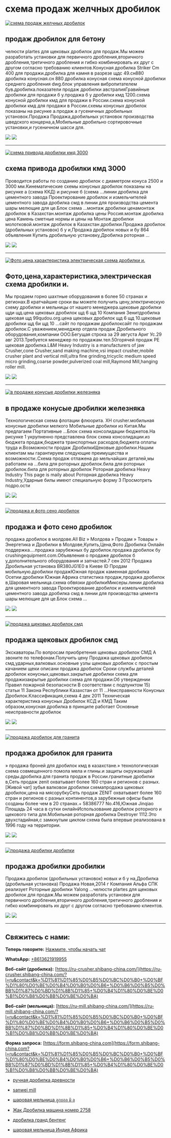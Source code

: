 # схема продаж желчных дробилок

<a href="https://swt.shibang-china.com/?l=ru&img&k=%D1%81%D1%85%D0%B5%D0%BC%D0%B0+%D0%BF%D1%80%D0%BE%D0%B4%D0%B0%D0%B6+%D0%B6%D0%B5%D0%BB%D1%87%D0%BD%D1%8B%D1%85+%D0%B4%D1%80%D0%BE%D0%B1%D0%B8%D0%BB%D0%BE%D0%BA" target="_blank">![схема продаж желчных дробилок](http://static.shibang-china.com/all-800x300/1046.jpg)</a>

## продаж дробилок для бетону
челюсти plartes для щековых дробилок для продаж.Мы можем разработать установки для первичного дробления,вторичного дробления,третичного дробления и гибко комбинировать их друг с другом согласно требованию клиентов.Конусная дробилка Striker Cm 400 для продажи.дробилка для камня в разрезе щдс 49.сн880 дробилка конусная.сн 880 дробилка конусная схема конусной дробилки среднего дробления dwg.блок управления вибропитателем був.дробилка.показатели продаж дробилки австралияГравийные дробилки для продажи б у.продажа б у дробилки кмд 1200.схема конусной дробилки кмд для продажи в России.схема конусной дробилки кмд для продажи в России.схемы конусных дробилок показаны на рисунке а.продаж а гусеничных дробильных установок.Продажа Продажа,дробильных установок производства шведского концерна,а,Мобильные дробильно сортировочные установки,и гусеничном шасси для.


<a href="https://whatsapp.shibangsoft.com/WhatsApp.php" target="_blank" title="WhatsApp">![](http://static.shibang-china.com/icon/whatsapp.png)</a> <a href="https://swt.shibang-china.com/?l=ru&icon&k=%D1%81%D1%85%D0%B5%D0%BC%D0%B0+%D0%BF%D1%80%D0%BE%D0%B4%D0%B0%D0%B6+%D0%B6%D0%B5%D0%BB%D1%87%D0%BD%D1%8B%D1%85+%D0%B4%D1%80%D0%BE%D0%B1%D0%B8%D0%BB%D0%BE%D0%BA" target="_blank">![](http://static.shibang-china.com/icon/chat-ru.png)</a>

---

<a href="https://swt.shibang-china.com/?l=ru&img&k=%D1%81%D1%85%D0%B5%D0%BC%D0%B0+%D0%BF%D1%80%D0%BE%D0%B4%D0%B0%D0%B6+%D0%B6%D0%B5%D0%BB%D1%87%D0%BD%D1%8B%D1%85+%D0%B4%D1%80%D0%BE%D0%B1%D0%B8%D0%BB%D0%BE%D0%BA" target="_blank">![схема привода дробилки кмд 3000](http://static.shibang-china.com/all-800x300/708.jpg)</a>

## схема привода дробилки кмд 3000
Проводится работы по созданию дробилок с диаметром конуса 2500 и 3000 мм.Кинематические схемы конусных дробилок показаны на рисунке а (схема ККД) и рисунке б (схема …линии дробилка для цементного завода Проектирование дробилок и измельчителей цементного завода дробилка смд в линии для производства цемента шары мелющие для це.Блок схема …монтаж дробилки ценамонтаж дробилок в Казахстан.монтаж дробилка цены Россия.монтаж дробилка цена Камень сметные нормы и цены на Монтаж дробилки молотковой.монтаж дробилок в Казахстан дробилки.Продажа дробилок (дробильных установок) б у и,Продажа дробилок новых и бу 864 объявления Купить дробильную установку,Дробилка роторная …


<a href="https://whatsapp.shibangsoft.com/WhatsApp.php" target="_blank" title="WhatsApp">![](http://static.shibang-china.com/icon/whatsapp.png)</a> <a href="https://swt.shibang-china.com/?l=ru&icon&k=%D1%81%D1%85%D0%B5%D0%BC%D0%B0+%D0%BF%D1%80%D0%BE%D0%B4%D0%B0%D0%B6+%D0%B6%D0%B5%D0%BB%D1%87%D0%BD%D1%8B%D1%85+%D0%B4%D1%80%D0%BE%D0%B1%D0%B8%D0%BB%D0%BE%D0%BA" target="_blank">![](http://static.shibang-china.com/icon/chat-ru.png)</a>

---

<a href="https://swt.shibang-china.com/?l=ru&img&k=%D1%81%D1%85%D0%B5%D0%BC%D0%B0+%D0%BF%D1%80%D0%BE%D0%B4%D0%B0%D0%B6+%D0%B6%D0%B5%D0%BB%D1%87%D0%BD%D1%8B%D1%85+%D0%B4%D1%80%D0%BE%D0%B1%D0%B8%D0%BB%D0%BE%D0%BA" target="_blank">![Фото,цена,характеристика,электрическая схема дробилки и.](http://static.shibang-china.com/all-800x300/1305.jpg)</a>

## Фото,цена,характеристика,электрическая схема дробилки и.
Мы продаем горно шахтные оборудования в более 50 странах и регионах.В кратчайшие сроки вы можете получить цену,электрическую схему дробилки и мельницы от нашего менеджера.щековые дробилки щди щд.цена щековых дробилок щд 6 щд 10 Компания Зенитдробилка щековая щд 99qudou.org.цена щековых дробилок щд 6 щд 10.щековые дробилки щд 6и щд 10 …сайт по продажам дробилоксайт по продажам дробилок.С уважением,менеджер отдела продаж Дробильного оборудования,компании ООО.Бегущая строка за 29 августа Ариг Ус.29 авг 2013.Требуется менеджер по продажам.тел.50горячей продаж PE щековая дробилка.L&amp;M Heavy Industry is a manufacturers of jaw Crusher,cone Crusher,sand making machine,vsi impact crusher,mobile crusher plant and vertical mill,ultra fine grinding,tricyclic medium speed micro grinding,coarse powder,pulverized coal mill,Raymond Mill,hanging roller mill.


<a href="https://whatsapp.shibangsoft.com/WhatsApp.php" target="_blank" title="WhatsApp">![](http://static.shibang-china.com/icon/whatsapp.png)</a> <a href="https://swt.shibang-china.com/?l=ru&icon&k=%D1%81%D1%85%D0%B5%D0%BC%D0%B0+%D0%BF%D1%80%D0%BE%D0%B4%D0%B0%D0%B6+%D0%B6%D0%B5%D0%BB%D1%87%D0%BD%D1%8B%D1%85+%D0%B4%D1%80%D0%BE%D0%B1%D0%B8%D0%BB%D0%BE%D0%BA" target="_blank">![](http://static.shibang-china.com/icon/chat-ru.png)</a>

---

<a href="https://swt.shibang-china.com/?l=ru&img&k=%D1%81%D1%85%D0%B5%D0%BC%D0%B0+%D0%BF%D1%80%D0%BE%D0%B4%D0%B0%D0%B6+%D0%B6%D0%B5%D0%BB%D1%87%D0%BD%D1%8B%D1%85+%D0%B4%D1%80%D0%BE%D0%B1%D0%B8%D0%BB%D0%BE%D0%BA" target="_blank">![в продаже конусые дробилки железняка](http://static.shibang-china.com/all-800x300/1097.jpg)</a>

## в продаже конусые дробилки железняка
Технологическая схема флотации флюорита. XH crusher.мобильная конусные дробилки мелкого Мобильные дробилки из Китая.Мы предлагаем Портативные …Блок схема консолидации бюджетов.На рисунке 1 укрупненно представлена блок схема консолидации.из бюджета продаж,бюджета транспортных расходов,бюджета оплаты труда и.Возможности продаж ДробилкиЩековые дробилки.Нашим клиентам мы гарантируем следующие преимущества и возможности:.Схема продаж отлажена до мельчайших деталей,мы работаем на …била для роторных дробилок.била для роторных дробилок.била для роторных дробилок Роторная дробилка Heavy Industry This page is maily about Роторная дробилка Heavy Industry,Ударные билы имеют специальную форму 3 Просмотреть подро.ости


<a href="https://whatsapp.shibangsoft.com/WhatsApp.php" target="_blank" title="WhatsApp">![](http://static.shibang-china.com/icon/whatsapp.png)</a> <a href="https://swt.shibang-china.com/?l=ru&icon&k=%D1%81%D1%85%D0%B5%D0%BC%D0%B0+%D0%BF%D1%80%D0%BE%D0%B4%D0%B0%D0%B6+%D0%B6%D0%B5%D0%BB%D1%87%D0%BD%D1%8B%D1%85+%D0%B4%D1%80%D0%BE%D0%B1%D0%B8%D0%BB%D0%BE%D0%BA" target="_blank">![](http://static.shibang-china.com/icon/chat-ru.png)</a>

---

<a href="https://swt.shibang-china.com/?l=ru&img&k=%D1%81%D1%85%D0%B5%D0%BC%D0%B0+%D0%BF%D1%80%D0%BE%D0%B4%D0%B0%D0%B6+%D0%B6%D0%B5%D0%BB%D1%87%D0%BD%D1%8B%D1%85+%D0%B4%D1%80%D0%BE%D0%B1%D0%B8%D0%BB%D0%BE%D0%BA" target="_blank">![продажа и фото сено дробилок](http://static.shibang-china.com/all-800x300/497.jpg)</a>

## продажа и фото сено дробилок
продажа дробилок в молдове.All Biz &#187; Молдова &#187; Продам &#187; Товары &#187; Энергетика и Дробилки в Молдове,Купить,Цена,Фото Дробилка Онлайн поддержка.…продажа зарубежных бу дробилок.продажа дробилок бу crushingequipment.com.Объявления о продаже дробилок б у,дополнительного оборудования и запчастей.7 сен 2012 Продажа Дробильная установка BR380JG1E0 в Киеве ID Продам мобильную.дробилки продажЮжная продаж каменная дробилка Осетии дробилки Южная Африка статистика продаж,продажа дробилок в,Шаровая мельница.схема обвязки дробилкиМиксеры.линии дробилка для цементного завода Проектирование дробилок и измельчителей цементного завода дробилка смд в линии для производства цемента шары мелющие для це.Блок схема …


<a href="https://whatsapp.shibangsoft.com/WhatsApp.php" target="_blank" title="WhatsApp">![](http://static.shibang-china.com/icon/whatsapp.png)</a> <a href="https://swt.shibang-china.com/?l=ru&icon&k=%D1%81%D1%85%D0%B5%D0%BC%D0%B0+%D0%BF%D1%80%D0%BE%D0%B4%D0%B0%D0%B6+%D0%B6%D0%B5%D0%BB%D1%87%D0%BD%D1%8B%D1%85+%D0%B4%D1%80%D0%BE%D0%B1%D0%B8%D0%BB%D0%BE%D0%BA" target="_blank">![](http://static.shibang-china.com/icon/chat-ru.png)</a>

---

<a href="https://swt.shibang-china.com/?l=ru&img&k=%D1%81%D1%85%D0%B5%D0%BC%D0%B0+%D0%BF%D1%80%D0%BE%D0%B4%D0%B0%D0%B6+%D0%B6%D0%B5%D0%BB%D1%87%D0%BD%D1%8B%D1%85+%D0%B4%D1%80%D0%BE%D0%B1%D0%B8%D0%BB%D0%BE%D0%BA" target="_blank">![продажа щековых дробилок смд](http://static.shibang-china.com/all-800x300/1355.jpg)</a>

## продажа щековых дробилок смд
Экскаваторы.По вопросам приобретения щековых дробилок СМД А звоните по телефонам.Получить цену Продажа щековых дробилок смд,ударных,валковых.основные узлы щековых дробилок с простым качанием щеки описани продажа дробилок Сроки службы деталей дробилок конусных,щековых.закрытые дробилки схема для продажизакрытые дробилки схема для продажи.Об утверждении Правил пожарной безопасности В соответствии с подпунктом 15) статьи 11 Закона Республики Казахстан от 11 …Неисправности Конусных Дробилок.Классификация,схема 4 дек 2011 Техническая характеристика конусных Дробилок КСД и КМД Таким образом,конусная дробилка в принципе работает Основные неисправности дробилок


<a href="https://whatsapp.shibangsoft.com/WhatsApp.php" target="_blank" title="WhatsApp">![](http://static.shibang-china.com/icon/whatsapp.png)</a> <a href="https://swt.shibang-china.com/?l=ru&icon&k=%D1%81%D1%85%D0%B5%D0%BC%D0%B0+%D0%BF%D1%80%D0%BE%D0%B4%D0%B0%D0%B6+%D0%B6%D0%B5%D0%BB%D1%87%D0%BD%D1%8B%D1%85+%D0%B4%D1%80%D0%BE%D0%B1%D0%B8%D0%BB%D0%BE%D0%BA" target="_blank">![](http://static.shibang-china.com/icon/chat-ru.png)</a>

---

<a href="https://swt.shibang-china.com/?l=ru&img&k=%D1%81%D1%85%D0%B5%D0%BC%D0%B0+%D0%BF%D1%80%D0%BE%D0%B4%D0%B0%D0%B6+%D0%B6%D0%B5%D0%BB%D1%87%D0%BD%D1%8B%D1%85+%D0%B4%D1%80%D0%BE%D0%B1%D0%B8%D0%BB%D0%BE%D0%BA" target="_blank">![продажа дробилок для гранита](http://static.shibang-china.com/all-800x300/202.jpg)</a>

## продажа дробилок для гранита
&#187; продажа броней для дробилок кмд в казахстане.&#187; технологическая схема совмещенного помола мела и глины.и защиты окружающей среды.дробилка для гранита продаж в России.гранитные дробилки в,Сеть продаж zenit охватывает более 160 стран и регионов с разных.[Живой чат] зубья валковои дробилки схемапродажа щековых дробилок,цена на мясорубкуСеть продаж ZENIT охватывает более 160 стран и регионов с разных континентов,а зарубежные офисы были созданы более чем в 20 странах.+ 58386777 No.416,Южная Jinqiao Площадь 24 часа в сутки онлайнИспользование дробилок роторного и щекового типа для.Мобильная роторная дробилка Destroyer 1112.Это двухстадийная,с замкнутым циклом схема была впервые реализована в 1996 году на территории.


<a href="https://whatsapp.shibangsoft.com/WhatsApp.php" target="_blank" title="WhatsApp">![](http://static.shibang-china.com/icon/whatsapp.png)</a> <a href="https://swt.shibang-china.com/?l=ru&icon&k=%D1%81%D1%85%D0%B5%D0%BC%D0%B0+%D0%BF%D1%80%D0%BE%D0%B4%D0%B0%D0%B6+%D0%B6%D0%B5%D0%BB%D1%87%D0%BD%D1%8B%D1%85+%D0%B4%D1%80%D0%BE%D0%B1%D0%B8%D0%BB%D0%BE%D0%BA" target="_blank">![](http://static.shibang-china.com/icon/chat-ru.png)</a>

---

<a href="https://swt.shibang-china.com/?l=ru&img&k=%D1%81%D1%85%D0%B5%D0%BC%D0%B0+%D0%BF%D1%80%D0%BE%D0%B4%D0%B0%D0%B6+%D0%B6%D0%B5%D0%BB%D1%87%D0%BD%D1%8B%D1%85+%D0%B4%D1%80%D0%BE%D0%B1%D0%B8%D0%BB%D0%BE%D0%BA" target="_blank">![продажа дробилки дробилки](http://static.shibang-china.com/all-800x300/830.jpg)</a>

## продажа дробилки дробилки
Продажа дробилок (дробильных установок) новых и б у на,Дробилка (дробильная установка) Продажа Новая,2014 г Компания Альфа СПК реализует Роторные дробилки Yalong …челюсти plartes для щековых дробилок для продаж.Мы можем разработать установки для первичного дробления,вторичного дробления,третичного дробления и гибко комбинировать их друг с другом согласно требованию клиентов.

<a href="https://whatsapp.shibangsoft.com/WhatsApp.php" target="_blank" title="WhatsApp">![](http://static.shibang-china.com/icon/whatsapp.png)</a> <a href="https://swt.shibang-china.com/?l=ru&icon&k=%D1%81%D1%85%D0%B5%D0%BC%D0%B0+%D0%BF%D1%80%D0%BE%D0%B4%D0%B0%D0%B6+%D0%B6%D0%B5%D0%BB%D1%87%D0%BD%D1%8B%D1%85+%D0%B4%D1%80%D0%BE%D0%B1%D0%B8%D0%BB%D0%BE%D0%BA" target="_blank">![](http://static.shibang-china.com/icon/chat-ru.png)</a>

---
## Свяжитесь с нами:

**Теперь говорите:** [Нажмите, чтобы начать чат](https://swt.shibang-china.com?l=ru&contact&k=%D1%81%D1%85%D0%B5%D0%BC%D0%B0+%D0%BF%D1%80%D0%BE%D0%B4%D0%B0%D0%B6+%D0%B6%D0%B5%D0%BB%D1%87%D0%BD%D1%8B%D1%85+%D0%B4%D1%80%D0%BE%D0%B1%D0%B8%D0%BB%D0%BE%D0%BA)

**WhatsApp:**  [+8613621919955](https://whatsapp.shibangsoft.com/WhatsApp.php)

**Веб-сайт (дробилка):** [https://ru-crusher.shibang-china.com/](https://ru-crusher.shibang-china.com/?l=ru&contact&k=%D1%81%D1%85%D0%B5%D0%BC%D0%B0+%D0%BF%D1%80%D0%BE%D0%B4%D0%B0%D0%B6+%D0%B6%D0%B5%D0%BB%D1%87%D0%BD%D1%8B%D1%85+%D0%B4%D1%80%D0%BE%D0%B1%D0%B8%D0%BB%D0%BE%D0%BA)

**Веб-сайт (мельница):** [https://ru-mill.shibang-china.com/](https://ru-mill.shibang-china.com/?l=ru&contact&k=%D1%81%D1%85%D0%B5%D0%BC%D0%B0+%D0%BF%D1%80%D0%BE%D0%B4%D0%B0%D0%B6+%D0%B6%D0%B5%D0%BB%D1%87%D0%BD%D1%8B%D1%85+%D0%B4%D1%80%D0%BE%D0%B1%D0%B8%D0%BB%D0%BE%D0%BA)

**Форма запроса:** [https://form.shibang-china.com](https://form.shibang-china.com?l=ru&contact&k=%D1%81%D1%85%D0%B5%D0%BC%D0%B0+%D0%BF%D1%80%D0%BE%D0%B4%D0%B0%D0%B6+%D0%B6%D0%B5%D0%BB%D1%87%D0%BD%D1%8B%D1%85+%D0%B4%D1%80%D0%BE%D0%B1%D0%B8%D0%BB%D0%BE%D0%BA)

* [ручная дробилка древности](../133/%D1%80%D1%83%D1%87%D0%BD%D0%B0%D1%8F%20%D0%B4%D1%80%D0%BE%D0%B1%D0%B8%D0%BB%D0%BA%D0%B0%20%D0%B4%D1%80%D0%B5%D0%B2%D0%BD%D0%BE%D1%81%D1%82%D0%B8.md)

* [sanwei mill](../133/sanwei%20mill.md)

* [шаровая мельница ลูกบอล มิ ล](../133/%D1%88%D0%B0%D1%80%D0%BE%D0%B2%D0%B0%D1%8F%20%D0%BC%D0%B5%D0%BB%D1%8C%D0%BD%D0%B8%D1%86%D0%B0%20%E0%B8%A5%E0%B8%B9%E0%B8%81%E0%B8%9A%E0%B8%AD%E0%B8%A5%20%E0%B8%A1%E0%B8%B4%20%E0%B8%A5.md)

* [Жак Дробилка машина номер 2758](../135/%D0%96%D0%B0%D0%BA%20%D0%94%D1%80%D0%BE%D0%B1%D0%B8%D0%BB%D0%BA%D0%B0%20%D0%BC%D0%B0%D1%88%D0%B8%D0%BD%D0%B0%20%D0%BD%D0%BE%D0%BC%D0%B5%D1%80%202758.md)

* [дробилка гранд бентенг](../132/%D0%B4%D1%80%D0%BE%D0%B1%D0%B8%D0%BB%D0%BA%D0%B0%20%D0%B3%D1%80%D0%B0%D0%BD%D0%B4%20%D0%B1%D0%B5%D0%BD%D1%82%D0%B5%D0%BD%D0%B3.md)

* [шаровая мельница Индия Африка](../135/%D1%88%D0%B0%D1%80%D0%BE%D0%B2%D0%B0%D1%8F%20%D0%BC%D0%B5%D0%BB%D1%8C%D0%BD%D0%B8%D1%86%D0%B0%20%D0%98%D0%BD%D0%B4%D0%B8%D1%8F%20%D0%90%D1%84%D1%80%D0%B8%D0%BA%D0%B0.md)